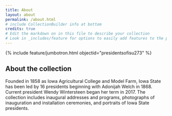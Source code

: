 ```yaml
---
title: About
layout: about
permalink: /about.html
# include CollectionBuilder info at bottom
credits: true
# Edit the markdown on in this file to describe your collection
# Look in _includes/feature for options to easily add features to the page
---
```


{% include feature/jumbotron.html objectid="presidentsofisu273" %} 

## About the collection

Founded in 1858 as Iowa Agricultural College and Model Farm, Iowa State has been led by 16 presidents beginning with Adonijah Welch in 1868. Current president Wendy Wintersteen began her term in 2017. The collection includes inaugural addresses and programs, photographs of inauguration and installation ceremonies, and portraits of Iowa State presidents.